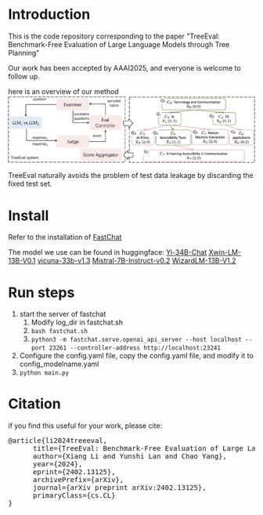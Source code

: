 # Introduction #
This is the code repository corresponding to the paper "TreeEval: Benchmark-Free Evaluation of Large Language Models through Tree Planning"

Our work has been accepted by AAAI2025, and everyone is welcome to follow up.

here is an overview of our method
![图片说明](.//images//method.png) 

TreeEval naturally avoids the problem of test data leakage by discarding the fixed test set.

# Install #
Refer to the installation of [FastChat](https://github.com/lm-sys/FastChat)

The model we use can be found in huggingface:
[Yi-34B-Chat](https://huggingface.co/01-ai/Yi-34B-Chat)
[Xwin-LM-13B-V0.1](https://huggingface.co/Xwin-LM/Xwin-LM-13B-V0.1)
[vicuna-33b-v1.3](https://huggingface.co/lmsys/vicuna-33b-v1.3)
[Mistral-7B-Instruct-v0.2](https://huggingface.co/mistralai/Mistral-7B-Instruct-v0.2)
[WizardLM-13B-V1.2](https://huggingface.co/WizardLM/WizardLM-13B-V1.2)
# Run steps #
1. start the server of fastchat
	1. Modify log_dir in fastchat.sh
	1. `bash fastchat.sh`
	2. `python3 -m fastchat.serve.openai_api_server --host localhost --port 23261 --controller-address http://localhost:23241`
2. Configure the config.yaml file, copy the config.yaml file, and modify it to config_modelname.yaml
3. `python main.py`

# Citation #
if you find this useful for your work, please cite:
<pre>
@article{li2024treeeval,
      title={TreeEval: Benchmark-Free Evaluation of Large Language Models through Tree Planning}, 
      author={Xiang Li and Yunshi Lan and Chao Yang},
      year={2024},
      eprint={2402.13125},
      archivePrefix={arXiv},
      journal={arXiv preprint arXiv:2402.13125},
      primaryClass={cs.CL}
}
</pre>